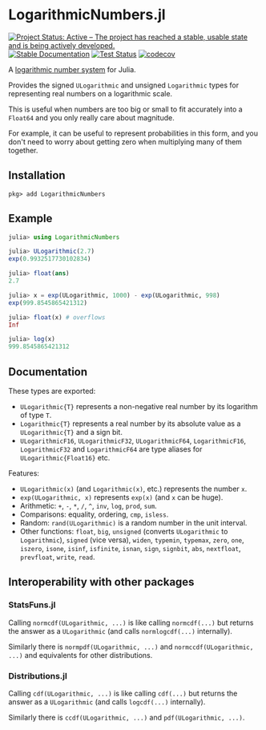 # LogarithmicNumbers.jl

[![Project Status: Active – The project has reached a stable, usable state and is being actively developed.](https://www.repostatus.org/badges/latest/active.svg)](https://www.repostatus.org/#active)
[![Stable Documentation](https://img.shields.io/badge/docs-stable-blue.svg)](https://docs.juliahub.com/LogarithmicNumbers)
[![Test Status](https://github.com/cjdoris/LogarithmicNumbers.jl/workflows/Tests/badge.svg)](https://github.com/cjdoris/LogarithmicNumbers.jl/actions?query=workflow%3ATests)
[![codecov](https://codecov.io/gh/cjdoris/LogarithmicNumbers.jl/branch/main/graph/badge.svg?token=AECCWGKRVJ)](https://codecov.io/gh/cjdoris/LogarithmicNumbers.jl)

A [logarithmic number system](https://en.wikipedia.org/wiki/Logarithmic_number_system) for
Julia.

Provides the signed `ULogarithmic` and unsigned `Logarithmic` types for representing real
numbers on a logarithmic scale.

This is useful when numbers are too big or small to fit accurately into a `Float64` and you
only really care about magnitude.

For example, it can be useful to represent probabilities in this form, and you don't need to
worry about getting zero when multiplying many of them together.

## Installation

```
pkg> add LogarithmicNumbers
```

## Example

```julia
julia> using LogarithmicNumbers

julia> ULogarithmic(2.7)
exp(0.9932517730102834)

julia> float(ans)
2.7

julia> x = exp(ULogarithmic, 1000) - exp(ULogarithmic, 998)
exp(999.8545865421312)

julia> float(x) # overflows
Inf

julia> log(x)
999.8545865421312
```

## Documentation

These types are exported:
* `ULogarithmic{T}` represents a non-negative real number by its logarithm of type `T`.
* `Logarithmic{T}` represents a real number by its absolute value as a `ULogarithmic{T}` and
  a sign bit.
* `ULogarithmicF16`, `ULogarithmicF32`, `ULogarithmicF64`, `LogarithmicF16`,
  `LogarithmicF32` and `LogarithmicF64` are type aliases for `ULogarithmic{Float16}` etc.

Features:
* `ULogarithmic(x)` (and `Logarithmic(x)`, etc.) represents the number `x`.
* `exp(ULogarithmic, x)` represents `exp(x)` (and `x` can be huge).
* Arithmetic: `+`, `-`, `*`, `/`, `^`, `inv`, `log`, `prod`, `sum`.
* Comparisons: equality, ordering, `cmp`, `isless`.
* Random: `rand(ULogarithmic)` is a random number in the unit interval.
* Other functions: `float`, `big`, `unsigned` (converts `ULogarithmic` to `Logarithmic`),
  `signed` (vice versa), `widen`, `typemin`, `typemax`, `zero`, `one`, `iszero`, `isone`,
  `isinf`, `isfinite`, `isnan`, `sign`, `signbit`, `abs`, `nextfloat`, `prevfloat`, `write`,
  `read`.

## Interoperability with other packages

### StatsFuns.jl

Calling `normcdf(ULogarithmic, ...)` is like calling `normcdf(...)` but returns the answer
as a `ULogarithmic` (and calls `normlogcdf(...)` internally).

Similarly there is `normpdf(ULogarithmic, ...)` and `normccdf(ULogarithmic, ...)` and
equivalents for other distributions.

### Distributions.jl

Calling `cdf(ULogarithmic, ...)` is like calling `cdf(...)` but returns the answer as a
`ULogarithmic` (and calls `logcdf(...)` internally).

Similarly there is `ccdf(ULogarithmic, ...)` and `pdf(ULogarithmic, ...)`.
